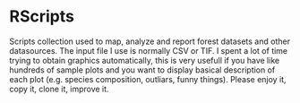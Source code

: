# RScripts
Scripts collection used to map, analyze and report forest datasets and other datasources.
The input file I use is normally CSV or TIF.
I spent a lot of time trying to obtain graphics automatically, this is very usefull if you have like hundreds of sample plots and you want to 
display basical description of each plot (e.g. species composition, outliars, funny things).
Please enjoy it, copy it, clone it, improve it.
